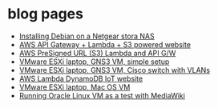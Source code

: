# blog pages

 - <a href="pages/StoraLinux1.md">Installing Debian on a Netgear stora NAS</a>
 - <a href="pages/AWS-website1.md">AWS API Gateway + Lambda + S3 powered website</a>
 - <a href="pages/AWS-presignURL.md">AWS PreSigned URL (S3) Lambda and API G/W</a>
 - <a href="pages/ESXi-laptop-GNS3-simpler.md">VMware ESXi laptop, GNS3 VM, simple setup</a>
 - <a href="pages/ESXi-laptop-GNS3.md">VMware ESXi laptop, GNS3 VM, Cisco switch with VLANs</a>
 - <a href="pages/AWS-dynamo-iot.md">AWS Lambda DynamoDB IoT website</a>
 - <a href="pages/ESXi-macos.md">VMware ESXi laptop, Mac OS VM</a>
 - <a href="pages/oracle_linux.md">Running Oracle Linux VM as a test with MediaWiki</a>
